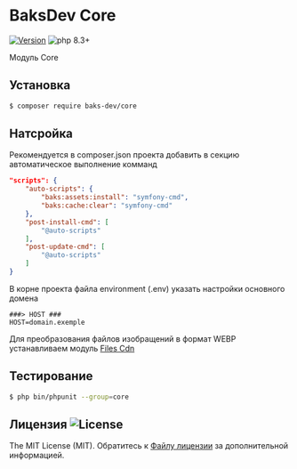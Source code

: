 # BaksDev Core

[![Version](https://img.shields.io/badge/version-7.1.17-blue)](https://github.com/baks-dev/core/releases)
![php 8.3+](https://img.shields.io/badge/php-min%208.3-red.svg)

Модуль Core

## Установка

``` bash
$ composer require baks-dev/core
```

## Натсройка

Рекомендуется в composer.json проекта добавить в секцию автоматическое выполнение комманд

``` json
"scripts": {
    "auto-scripts": {
        "baks:assets:install": "symfony-cmd",
        "baks:cache:clear": "symfony-cmd"
    },
    "post-install-cmd": [
        "@auto-scripts"
    ],
    "post-update-cmd": [
        "@auto-scripts"
    ]
}
```

В корне проекта файла environment (.env) указать настройки основного домена

``` dotenv
###> HOST ###
HOST=domain.exemple
```

Для преобразования файлов изобращений в формат WEBP устанавливаем
модуль [Files Cdn](https://github.com/baks-dev/files-cdn)

## Тестирование

``` bash
$ php bin/phpunit --group=core
```

## Лицензия ![License](https://img.shields.io/badge/MIT-green)

The MIT License (MIT). Обратитесь к [Файлу лицензии](LICENSE.md) за дополнительной информацией.


